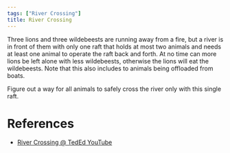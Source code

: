 ```yaml
---
tags: ["River Crossing"]
title: River Crossing
---
```


Three lions and three wildebeests are running away from a fire,
but a river is in front of them with only one raft that holds
at most two animals and needs at least one animal to operate the
raft back and forth. At no time can more lions be left alone with
less wildebeests, otherwise the lions will eat the wildebeests.
Note that this also includes to animals being offloaded from boats.

Figure out a way for all animals to safely cross the river only
with this single raft.

# References

- [River Crossing @ TedEd YouTube](https://www.youtube.com/v/ADR7dUoVh_c)
